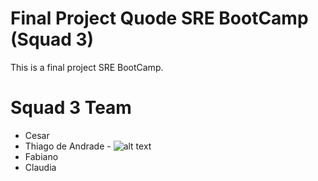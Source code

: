# Final Project Quode SRE BootCamp (Squad 3)
This is a final project SRE BootCamp. 

# Squad 3 Team
- Cesar
- Thiago de Andrade - ![alt text]([http://url/to/img.png](https://img.shields.io/badge/LinkedIn-0077B5?style=for-the-badge&logo=linkedin&logoColor=white))
- Fabiano
- Claudia
